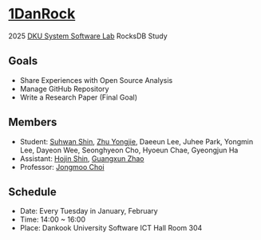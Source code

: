 # [1DanRock](https://github.com/DKU-StarLab/1DanRock?tab=readme-ov-file)

2025 [DKU System Software Lab](https://sslab.dankook.ac.kr/) RocksDB Study

## Goals
* Share Experiences with Open Source Analysis
* Manage GitHub Repository
* Write a Research Paper (Final Goal)

## Members
* Student: [Suhwan Shin](https://github.com/Student5421), [Zhu Yongjie](https://github.com/arashio1111), Daeeun Lee, Juhee Park, Yongmin Lee, Dayeon Wee, Seonghyeon Cho, Hyoeun Chae, Gyeongjun Ha
* Assistant: [Hojin Shin](https://github.com/shinhojin), [Guangxun Zhao](https://github.com/ErosBryant)
* Professor: [Jongmoo Choi](http://embedded.dankook.ac.kr/~choijm/)

## Schedule
* Date: Every Tuesday in January, February
* Time: 14:00 ~ 16:00
* Place: Dankook University Software ICT Hall Room 304

